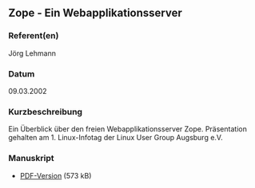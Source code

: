 ## Zope - Ein Webapplikationsserver

### Referent(en)

 Jörg Lehmann

### Datum

 09.03.2002

### Kurzbeschreibung

 Ein Überblick über den freien Webapplikationsserver Zope. Präsentation gehalten am 1. Linux-Infotag der Linux User Group Augsburg e.V.

### Manuskript

* [PDF-Version](/download/Vortraege/Zope.pdf) (573 kB)
